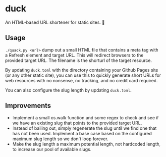 # duck
An HTML-based URL shortener for static sites. 🦆

## Usage

`./quack.py <url>` dump out a small HTML file that contains a meta tag with a Refresh element and target URL. This will redirect browsers to the provided target URL. The filename is the shorturl of the target resource. 

By updating `duck.toml` with the directory containing your Github Pages site (or any other static site), you can use this to quickly generate short URLs for web resources with no nonsense, no tracking, and no credit card required.

You can also configure the slug length by updating `duck.toml`.

## Improvements

* Implement a small os.walk function and some regex to check and see if we have an existing slug that points to the provided target URL.
* Instead of bailing out, simply regenerate the slug until we find one that has not been used. Implement a base case based on the configured maximum slug length so we don't loop forever.
* Make the slug length a maximum potential length, not hardcoded length, to increase our pool of available slugs.
